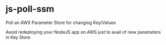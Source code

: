 # js-poll-ssm
Poll an AWS Parameter Store for changing Key/Values

Avoid redeploying your NodeJS app on AWS just to avail of new parameters in Key Store
